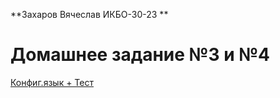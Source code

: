 **Захаров Вячеслав ИКБО-30-23 **
# Домашнее задание №3 и №4
[Конфиг.язык + Тест](https://github.com/Dobryak-Dontow/config.homeworks/tree/main/3%20project)
